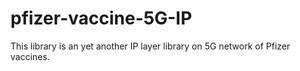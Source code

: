 # pfizer-vaccine-5G-IP
This library is an yet another IP layer library on 5G network of Pfizer vaccines.

